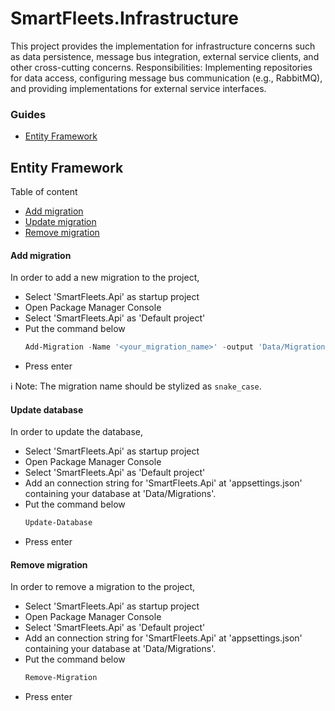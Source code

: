 # SmartFleets.Infrastructure

This project provides the implementation for infrastructure concerns such as data persistence, message bus integration, external service clients, and other cross-cutting concerns.
Responsibilities: Implementing repositories for data access, configuring message bus communication (e.g., RabbitMQ), and providing implementations for external service interfaces.

### Guides

- [Entity Framework](#entity-framework)

## Entity Framework

Table of content
- [Add migration](#add-migration)
- [Update migration](#update-database)
- [Remove migration](#remove-migration)

#### Add migration
In order to add a new migration to the project, 
- Select 'SmartFleets.Api' as startup project
- Open Package Manager Console
- Select 'SmartFleets.Api' as 'Default project'
- Put the command below
  ```powershell
  Add-Migration -Name '<your_migration_name>' -output 'Data/Migrations'  
  ```
- Press enter

ℹ️ Note: The migration name should be stylized as `snake_case`.

#### Update database
In order to update the database, 
- Select 'SmartFleets.Api' as startup project
- Open Package Manager Console
- Select 'SmartFleets.Api' as 'Default project'
- Add an connection string for 'SmartFleets.Api' at 'appsettings.json' containing your database at 'Data/Migrations'.
- Put the command below
  ```powershell
  Update-Database  
  ```
- Press enter

#### Remove migration
In order to remove a migration to the project, 
- Select 'SmartFleets.Api' as startup project
- Open Package Manager Console
- Select 'SmartFleets.Api' as 'Default project'
- Add an connection string for 'SmartFleets.Api' at 'appsettings.json' containing your database at 'Data/Migrations'.
- Put the command below
  ```powershell
  Remove-Migration  
  ```
- Press enter
